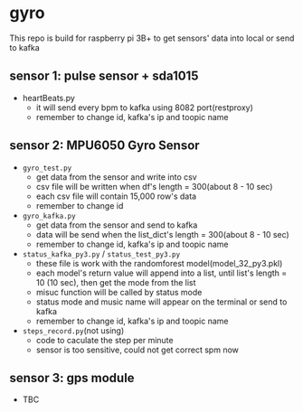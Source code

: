 # gyro
This repo is build for raspberry pi 3B+ to get sensors' data into local or send to kafka
## sensor 1: pulse sensor + sda1015 
  * heartBeats.py
    - it will send every bpm to kafka using 8082 port(restproxy)
    - remember to change id, kafka's ip and toopic name
## sensor 2: MPU6050 Gyro Sensor
  * ```gyro_test.py```
    - get data from the sensor and write into csv
    - csv file will be written when df's length = 300(about 8 - 10 sec)
    - each csv file will contain 15,000 row's data
    - remember to change id
  * ```gyro_kafka.py```
    - get data from the sensor and send to kafka
    - data will be send when the list_dict's length = 300(about 8 - 10 sec)
    - remember to change id, kafka's ip and toopic name
  * ```status_kafka_py3.py``` / ```status_test_py3.py```
    - these file is work with the randomforest model(model_32_py3.pkl)
    - each model's return value will append into a list, until list's length = 10 (10 sec), then get the mode from the list
    - misuc function will be called by status mode
    - status mode and music name will appear on the terminal or send to kafka
    - remember to change id, kafka's ip and toopic name
  * ```steps_record.py```(not using)
    - code to caculate the step per minute
    - sensor is too sensitive, could not get correct spm now
## sensor 3: gps module
  * TBC
